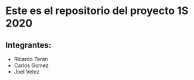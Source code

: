 
# Este es el repositorio del proyecto 1S 2020

## Integrantes:

- Ricardo Terán
- Carlos Gomez
- Joel Velez
